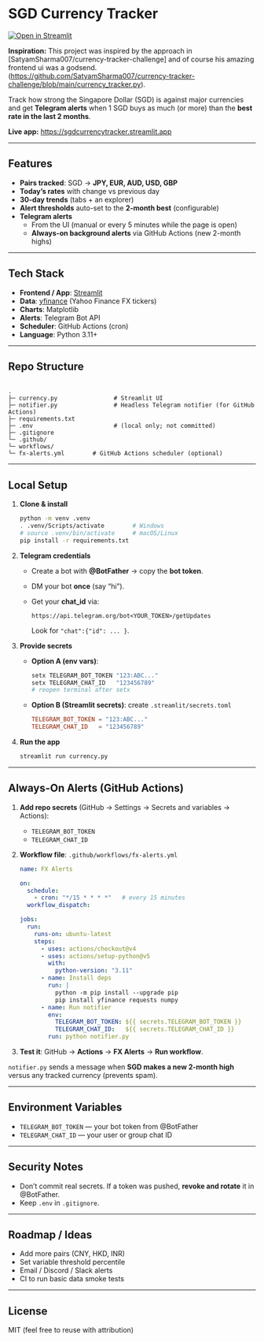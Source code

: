 
#  SGD Currency Tracker

[![Open in Streamlit](https://static.streamlit.io/badges/streamlit_badge_black_white.svg)](https://sgdcurrencytracker.streamlit.app)

 **Inspiration:** This project was inspired by the approach in [SatyamSharma007/currency-tracker-challenge] and of course his amazing frontend ui was a godsend.(https://github.com/SatyamSharma007/currency-tracker-challenge/blob/main/currency_tracker.py). 


Track how strong the Singapore Dollar (SGD) is against major currencies and get **Telegram alerts** when 1 SGD buys as much (or more) than the **best rate in the last 2 months**.

**Live app:** https://sgdcurrencytracker.streamlit.app

---

## Features

- **Pairs tracked**: SGD → **JPY, EUR, AUD, USD, GBP**
- **Today’s rates** with change vs previous day
- **30-day trends** (tabs + an explorer)
- **Alert thresholds** auto-set to the **2-month best** (configurable)
- **Telegram alerts**
  - From the UI (manual or every 5 minutes while the page is open)
  - **Always-on background alerts** via GitHub Actions (new 2-month highs)

---

## Tech Stack

- **Frontend / App**: [Streamlit](https://streamlit.io/)
- **Data**: [yfinance](https://github.com/ranaroussi/yfinance) (Yahoo Finance FX tickers)
- **Charts**: Matplotlib
- **Alerts**: Telegram Bot API
- **Scheduler**: GitHub Actions (cron)
- **Language**: Python 3.11+

---

## Repo Structure

``` 

.
├─ currency.py                # Streamlit UI
├─ notifier.py                # Headless Telegram notifier (for GitHub Actions)
├─ requirements.txt
├─ .env                       # (local only; not committed)
├─ .gitignore
└─ .github/
└─ workflows/
└─ fx-alerts.yml        # GitHub Actions scheduler (optional)

```

---

## Local Setup

1. **Clone & install**
   ```bash
   python -m venv .venv
   . .venv/Scripts/activate        # Windows
   # source .venv/bin/activate     # macOS/Linux
   pip install -r requirements.txt
    ```

2. **Telegram credentials**

   * Create a bot with **@BotFather** → copy the **bot token**.
   * DM your bot **once** (say “hi”).
   * Get your **chat\_id** via:

     ```
     https://api.telegram.org/bot<YOUR_TOKEN>/getUpdates
     ```

     Look for `"chat":{"id": ... }`.

3. **Provide secrets**

   * **Option A (env vars)**:

     ```bash
     setx TELEGRAM_BOT_TOKEN "123:ABC..."
     setx TELEGRAM_CHAT_ID   "123456789"
     # reopen terminal after setx
     ```
   * **Option B (Streamlit secrets)**: create `.streamlit/secrets.toml`

     ```toml
     TELEGRAM_BOT_TOKEN = "123:ABC..."
     TELEGRAM_CHAT_ID   = "123456789"
     ```

4. **Run the app**

   ```bash
   streamlit run currency.py
   ```

---

## Always-On Alerts (GitHub Actions)

1. **Add repo secrets** (GitHub → Settings → Secrets and variables → Actions):

   * `TELEGRAM_BOT_TOKEN`
   * `TELEGRAM_CHAT_ID`

2. **Workflow file**: `.github/workflows/fx-alerts.yml`

   ```yaml
   name: FX Alerts

   on:
     schedule:
       - cron: "*/15 * * * *"   # every 15 minutes
     workflow_dispatch:

   jobs:
     run:
       runs-on: ubuntu-latest
       steps:
         - uses: actions/checkout@v4
         - uses: actions/setup-python@v5
           with:
             python-version: "3.11"
         - name: Install deps
           run: |
             python -m pip install --upgrade pip
             pip install yfinance requests numpy
         - name: Run notifier
           env:
             TELEGRAM_BOT_TOKEN: ${{ secrets.TELEGRAM_BOT_TOKEN }}
             TELEGRAM_CHAT_ID:   ${{ secrets.TELEGRAM_CHAT_ID }}
           run: python notifier.py
   ```

3. **Test it**: GitHub → **Actions** → **FX Alerts** → **Run workflow**.

`notifier.py` sends a message when **SGD makes a new 2-month high** versus any tracked currency (prevents spam).

---

## Environment Variables

* `TELEGRAM_BOT_TOKEN` — your bot token from @BotFather
* `TELEGRAM_CHAT_ID` — your user or group chat ID

---

## Security Notes

* Don’t commit real secrets. If a token was pushed, **revoke and rotate** it in @BotFather.
* Keep `.env` in `.gitignore`.

---

## Roadmap / Ideas

* Add more pairs (CNY, HKD, INR)
* Set variable threshold percentile
* Email / Discord / Slack alerts
* CI to run basic data smoke tests

---

## License

MIT (feel free to reuse with attribution)

